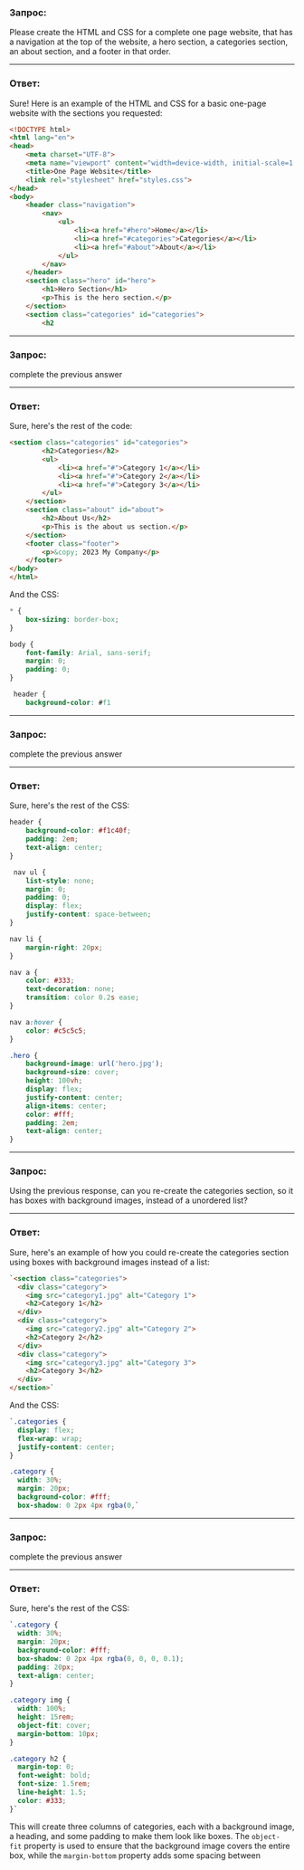### Запрос:

Please create the HTML and CSS for a complete one page website, that has a navigation at the top of the website, a hero section, a categories section, an about section, and a footer in that order.

---

### Ответ:

Sure! Here is an example of the HTML and CSS for a basic one-page website with the sections you requested:

```html
<!DOCTYPE html>
<html lang="en">
<head>
    <meta charset="UTF-8">
    <meta name="viewport" content="width=device-width, initial-scale=1.0">
    <title>One Page Website</title>
    <link rel="stylesheet" href="styles.css">
</head>
<body>
    <header class="navigation">
        <nav>
            <ul>
                <li><a href="#hero">Home</a></li>
                <li><a href="#categories">Categories</a></li>
                <li><a href="#about">About</a></li>
            </ul>
        </nav>
    </header>
    <section class="hero" id="hero">
        <h1>Hero Section</h1>
        <p>This is the hero section.</p>
    </section>
    <section class="categories" id="categories">
        <h2
```
---

### Запрос:

complete the previous answer

---

### Ответ:

Sure, here's the rest of the code:
```html
<section class="categories" id="categories">
        <h2>Categories</h2>
        <ul>
            <li><a href="#">Category 1</a></li>
            <li><a href="#">Category 2</a></li>
            <li><a href="#">Category 3</a></li>
        </ul>
    </section>
    <section class="about" id="about">
        <h2>About Us</h2>
        <p>This is the about us section.</p>
    </section>
    <footer class="footer">
        <p>&copy; 2023 My Company</p>
    </footer>
</body>
</html>
```
And the CSS:

```css
* {
    box-sizing: border-box;
}

body {
    font-family: Arial, sans-serif;
    margin: 0;
    padding: 0;
}

 header {
    background-color: #f1
```

---

### Запрос:

complete the previous answer

---

### Ответ:

Sure, here's the rest of the CSS:

```css
header {
    background-color: #f1c40f;
    padding: 2em;
    text-align: center;
}

 nav ul {
    list-style: none;
    margin: 0;
    padding: 0;
    display: flex;
    justify-content: space-between;
}

nav li {
    margin-right: 20px;
}

nav a {
    color: #333;
    text-decoration: none;
    transition: color 0.2s ease;
}

nav a:hover {
    color: #c5c5c5;
}

.hero {
    background-image: url('hero.jpg');
    background-size: cover;
    height: 100vh;
    display: flex;
    justify-content: center;
    align-items: center;
    color: #fff;
    padding: 2em;
    text-align: center;
}
```

---

### Запрос:

Using the previous response, can you re-create the categories section, so it has boxes with background images, instead of a unordered list?

---

### Ответ:

Sure, here's an example of how you could re-create the categories section using boxes with background images instead of a list:

```html
`<section class="categories">
  <div class="category">
    <img src="category1.jpg" alt="Category 1">
    <h2>Category 1</h2>
  </div>
  <div class="category">
    <img src="category2.jpg" alt="Category 2">
    <h2>Category 2</h2>
  </div>
  <div class="category">
    <img src="category3.jpg" alt="Category 3">
    <h2>Category 3</h2>
  </div>
</section>`
```

And the CSS:
```css
`.categories {
  display: flex;
  flex-wrap: wrap;
  justify-content: center;
}

.category {
  width: 30%;
  margin: 20px;
  background-color: #fff;
  box-shadow: 0 2px 4px rgba(0,`
```

---

### Запрос:

complete the previous answer

---

### Ответ:

Sure, here's the rest of the CSS:

```css
`.category {
  width: 30%;
  margin: 20px;
  background-color: #fff;
  box-shadow: 0 2px 4px rgba(0, 0, 0, 0.1);
  padding: 20px;
  text-align: center;
}

.category img {
  width: 100%;
  height: 15rem;
  object-fit: cover;
  margin-bottom: 10px;
}

.category h2 {
  margin-top: 0;
  font-weight: bold;
  font-size: 1.5rem;
  line-height: 1.5;
  color: #333;
}`
```

This will create three columns of categories, each with a background image, a heading, and some padding to make them look like boxes. The `object-fit` property is used to ensure that the background image covers the entire box, while the `margin-bottom` property adds some spacing between